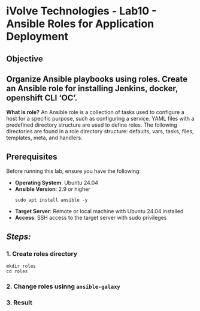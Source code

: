 # iVolve Technologies - Lab10 - Ansible Roles for Application Deployment

## **Objective**

## Organize Ansible playbooks using roles. Create an Ansible role for installing Jenkins, docker, openshift CLI ‘OC’.
**What is role?**
An Ansible role is a collection of tasks used to configure a host for a specific purpose, such as configuring a service. YAML files with a predefined directory structure are used to define roles. The following directories are found in a role directory structure: defaults, vars, tasks, files, templates, meta, and handlers.
## **Prerequisites**
Before running this lab, ensure you have the following:
- **Operating System**: Ubuntu 24.04
- **Ansible Version**: 2.9 or higher
  ```
  sudo apt install ansible -y
  ```
- **Target Server**: Remote or local machine with Ubuntu 24.04 installed
- **Access**: SSH access to the target server with sudo privileges

## *Steps:*

### 1. Create roles directory
  ```
  mkdir roles
  cd roles
  ```
### 2. Change roles usinng `ansible-galaxy`


### 3. Result



